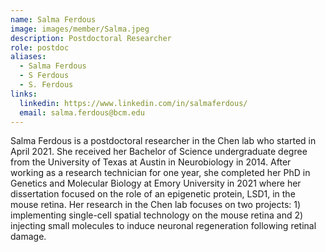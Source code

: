 ```yaml
---
name: Salma Ferdous
image: images/member/Salma.jpeg
description: Postdoctoral Researcher
role: postdoc
aliases:
  - Salma Ferdous
  - S Ferdous
  - S. Ferdous
links:
  linkedin: https://www.linkedin.com/in/salmaferdous/
  email: salma.ferdous@bcm.edu
---
```


Salma Ferdous is a postdoctoral researcher in the Chen lab who started in April 2021. She received her Bachelor of Science undergraduate degree from the University of Texas at Austin in Neurobiology in 2014. After working as a research technician for one year, she completed her PhD in Genetics and Molecular Biology at Emory University in 2021 where her dissertation focused on the role of an epigenetic protein, LSD1, in the mouse retina. Her research in the Chen lab focuses on two projects: 1) implementing single-cell spatial technology on the mouse retina and 2) injecting small molecules to induce neuronal regeneration following retinal damage.
